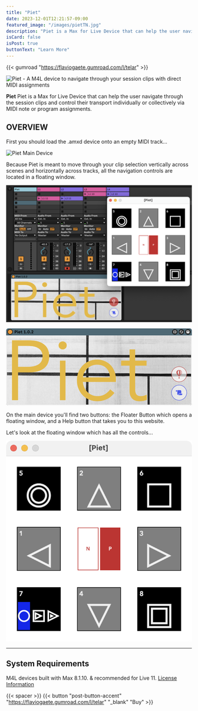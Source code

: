 ```yaml
---
title: "Piet"
date: 2023-12-01T12:21:57-09:00
featured_image: "/images/pietTN.jpg"
description: "Piet is a Max for Live Device that can help the user navigate through the session clips and control their transport individually or collectively via MIDI note or program assignments."
isCard: false
isPost: true
buttonText: "Learn More"
---
```

{{< gumroad "https://flaviogaete.gumroad.com/l/telar" >}}

![Piet - A M4L device to navigate through your session clips with direct MIDI assignments](/images/pietTN.jpg)

**Piet** Piet is a Max for Live Device that can help the user navigate through the session clips and control their transport individually or collectively via MIDI note or program assignments.
<!-- {{< spacer >}} -->
## OVERVIEW

First you should load the .amxd device onto an empty MIDI track...

![Piet Main Device](pietOverview.png)

Because Piet is meant to move through your clip selection vertically across scenes and horizontally across tracks, all the navigation controls are located in a floating window.

![Piet in the Live environment](pietLive.png)

![Piet main device](pietMain.png)

On the main device you'll find two buttons: the Floater Button which opens a floating window, and a Help button that takes you to this website. 

Let's look at the floating window which has all the controls...

![Piet floating window](pietFloater.png)

---

## System Requirements

M4L devices built with Max 8.1.10. & recommended for Live 11.
[License Information](/license)

{{< spacer >}}
{{< button "post-button-accent" "https://flaviogaete.gumroad.com/l/telar" "_blank" "Buy" >}}


